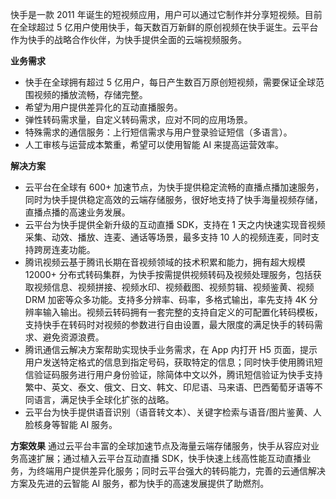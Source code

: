 快手是一款 2011 年诞生的短视频应用，用户可以通过它制作并分享短视频。目前在全球超过 5 亿用户使用快手，每天数百万新鲜的原创视频在快手诞生。云平台作为快手的战略合作伙伴，为快手提供全面的云端视频服务。

**业务需求**
- 快手在全球拥有超过 5 亿用户，每日产生数百万原创短视频，需要保证全球范围视频的播放流畅，存储完整。
- 希望为用户提供差异化的互动直播服务。
- 弹性转码需求量，自定义转码需求，应对不同的应用场景。
- 特殊需求的通信服务：上行短信需求与用户登录验证短信（多语言）。
- 人工审核与运营成本繁重，希望可以使用智能 AI 来提高运营效率。

**解决方案**
- 云平台在全球有 600+ 加速节点，为快手提供稳定流畅的直播点播加速服务，同时为快手提供稳定高效的云端存储服务，很好地支持了快手海量视频存储，直播点播的高速业务发展。
- 云平台为快手提供全新升级的互动直播 SDK，支持在 1 天之内快速实现音视频采集、动效、播放、连麦、通话等场景，最多支持 10 人的视频连麦，同时支持跨房连麦功能。
- 腾讯视频云基于腾讯长期在音视频领域的技术积累和能力，拥有超大规模 12000+ 分布式转码集群，为快手按需提供视频转码及视频处理服务，包括获取视频信息、视频拼接、视频水印、视频截图、视频剪辑、视频鉴黄、视频 DRM 加密等众多功能。支持多分辨率、码率，多格式输出，率先支持 4K 分辨率输入输出。视频云转码拥有一套完整的支持自定义的可配置化转码模板，支持快手在转码时对视频的参数进行自由设置，最大限度的满足快手的转码需求、避免资源浪费。
- 腾讯通信云解决方案帮助实现快手业务需求，在 App 内打开 H5 页面，提示用户发送特定格式的信息到指定号码，获取特定的信息；同时快手使用腾讯短信验证码服务进行用户身份验证，除简体中文以外，腾讯短信验证为快手支持繁中、英文、泰文、俄文、日文、韩文、印尼语、马来语、巴西葡萄牙语等不同语言，满足快手全球化扩张的战略。
- 云平台为快手提供语音识别（语音转文本）、关键字检索与语音/图片鉴黄、人脸核身等智能 AI 服务。

**方案效果**
通过云平台丰富的全球加速节点及海量云端存储服务，快手从容应对业务高速扩展；通过植入云平台互动直播 SDK，快手快速上线高性能互动直播业务，为终端用户提供差异化服务；同时云平台强大的转码能力，完善的云通信解决方案及先进的云智能 AI 服务，都为快手的高速发展提供了助燃剂。

